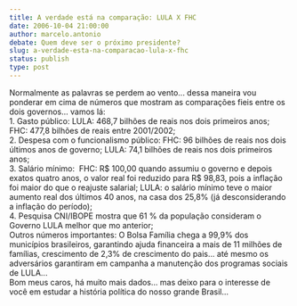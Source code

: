 ```yaml
---
title: A verdade está na comparação: LULA X FHC
date: 2006-10-04 21:00:00
author: marcelo.antonio
debate: Quem deve ser o próximo presidente?
slug: a-verdade-esta-na-comparacao-lula-x-fhc
status: publish 
type: post
---
```


Normalmente as palavras se perdem ao vento... dessa maneira vou ponderar em cima de números que mostram as comparações fieis entre os dois governos... vamos lá:  
1. Gasto público: LULA: 468,7 bilhões de reais nos dois primeiros anos; FHC: 477,8 bilhões de reais entre 2001/2002;  
2. Despesa com o funcionalismo público: FHC: 96 bilhões de reais nos dois últimos anos de governo; LULA: 74,1 bilhões de reais nos dois primeiros anos;  
3. Salário mínimo:  FHC: R$ 100,00 quando assumiu o governo e depois exatos quatro anos, o valor real foi reduzido para R$ 98,83, pois a inflação foi maior do que o reajuste salarial; LULA: o salário mínimo teve o maior aumento real dos últimos 40 anos, na casa dos 25,8% (já desconsiderando a inflação do período);  
4. Pesquisa CNI/IBOPE mostra que 61 % da população consideram o Governo LULA melhor que mo anterior;  
Outros números importantes: O Bolsa Família chega a 99,9% dos municípios brasileiros, garantindo ajuda financeira a mais de 11 milhões de famílias, crescimento de 2,3% de crescimento do pais... até mesmo os adversários garantiram em campanha a manutenção dos programas sociais de LULA...   
Bom meus caros, há muito mais dados... mas deixo para o interesse de você em estudar a história política do nosso grande Brasil...  

